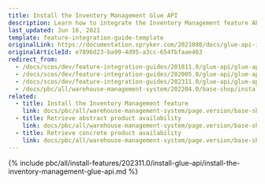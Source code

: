 ```yaml
---
title: Install the Inventory Management Glue API
description: Learn how to integrate the Inventory Management feature API into a Spryker project.
last_updated: Jun 16, 2021
template: feature-integration-guide-template
originalLink: https://documentation.spryker.com/2021080/docs/glue-api-inventory-management-feature-integration
originalArticleId: e7896d23-ba99-4d95-a3cc-654fbfaae463
redirect_from:
  - /docs/scos/dev/feature-integration-guides/201811.0/glue-api/glue-api-inventory-management-feature-integration.html
  - /docs/scos/dev/feature-integration-guides/202005.0/glue-api/glue-api-inventory-management-feature-integration.html
  - /docs/scos/dev/feature-integration-guides/202311.0/glue-api/glue-api-inventory-management-feature-integration.html
  - /docs/pbc/all/warehouse-management-system/202204.0/base-shop/install-and-upgrade/install-features/install-the-inventory-management-glue-api.html
related:
  - title: Install the Inventory Management feature
    link: docs/pbc/all/warehouse-management-system/page.version/base-shop/install-and-upgrade/install-features/install-the-inventory-management-feature.html
  - title: Retrieve abstract product availability
    link: docs/pbc/all/warehouse-management-system/page.version/base-shop/manage-using-glue-api/glue-api-retrieve-abstract-product-availability.html
  - title: Retrieve concrete product availability
    link: docs/pbc/all/warehouse-management-system/page.version/base-shop/manage-using-glue-api/glue-api-retrieve-concrete-product-availability.html
---
```


{% include pbc/all/install-features/202311.0/install-glue-api/install-the-inventory-management-glue-api.md %} <!-- To edit, see /_includes/pbc/all/install-features/202311.0/install-glue-api/install-the-inventory-management-glue-api.md -->
